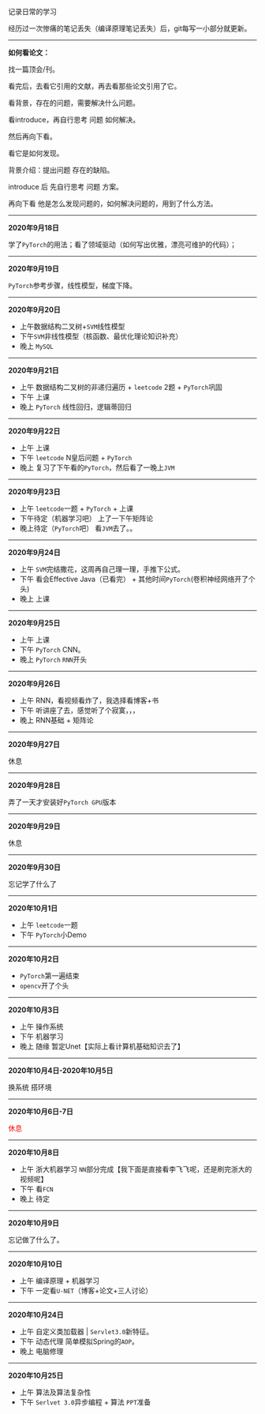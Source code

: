 记录日常的学习

经历过一次惨痛的笔记丢失（编译原理笔记丢失）后，git每写一小部分就更新。

---

**如何看论文：**

找一篇顶会/刊。

看完后，去看它引用的文献，再去看那些论文引用了它。

看背景，存在的问题，需要解决什么问题。

看introduce，再自行思考 问题 如何解决。

然后再向下看。

看它是如何发现。

背景介绍：提出问题 存在的缺陷。

introduce 后 先自行思考 问题 方案。

再向下看 他是怎么发现问题的，如何解决问题的，用到了什么方法。

---

**2020年9月18日**

学了`PyTorch`的用法；看了领域驱动（如何写出优雅，漂亮可维护的代码）；

---

**2020年9月19日**

`PyTorch`参考步骤，线性模型，梯度下降。

---

**2020年9月20日**

- 上午数据结构二叉树+`SVM`线性模型
- 下午`SVM`非线性模型（核函数、最优化理论知识补充）
- 晚上 `MySQL`

---

**2020年9月21日**

- 上午 数据结构二叉树的非递归遍历 + `leetcode` 2题 + `PyTorch`巩固
- 下午 上课
- 晚上 `PyTorch` 线性回归，逻辑蒂回归

---

**2020年9月22日**

- 上午 上课
- 下午 `leetcode` N皇后问题 + `PyTorch`
- 晚上 复习了下午看的`PyTorch`，然后看了一晚上`JVM`

---

**2020年9月23日**

- 上午 `leetcode`一题 + `PyTorch` + 上课
- 下午待定（机器学习吧） 上了一下午矩阵论
- 晚上待定（`PyTorch`吧） 看`JVM`去了。。

----

**2020年9月24日**

- 上午 `SVM`完结撒花，这周再自己理一理，手推下公式。
- 下午 看会Effective Java（已看完） + 其他时间`PyTorch`(卷积神经网络开了个头)
- 晚上 上课

---

**2020年9月25日**

- 上午 上课
- 下午 `PyTorch` CNN。
- 晚上 `PyTorch` `RNN`开头

---

**2020年9月26日**

- 上午 RNN，看视频看炸了，我选择看博客+书
- 下午 听讲座了去，感觉听了个寂寞，，，
- 晚上 RNN基础 + 矩阵论

----

**2020年9月27日**

休息

---

**2020年9月28日**

弄了一天才安装好`PyTorch GPU`版本

----

**2020年9月29日**

休息

---

**2020年9月30日**

忘记学了什么了

---

**2020年10月1日**

- 上午 `leetcode`一题 
- 下午 `PyTorch`小Demo

----

**2020年10月2日**

- `PyTorch`第一遍结束
- `opencv`开了个头

----

**2020年10月3日**

- 上午 操作系统
- 下午 机器学习
- 晚上  随缘 暂定Unet【实际上看计算机基础知识去了】

---

**2020年10月4日-2020年10月5日**

换系统 搭环境

---

**2020年10月6日-7日**

<span style="color:red">休息</span>

----

**2020年10月8日**

- 上午 浙大机器学习 `NN`部分完成【我下面是直接看李飞飞呢，还是刷完浙大的视频呢】
- 下午 看`FCN`
- 晚上 待定

----

**2020年10月9日**

忘记做了什么了。

----

**2020年10月10日**

- 上午 编译原理 + 机器学习
- 下午 一定看`U-NET`（博客+论文+三人讨论）

----

**2020年10月24日**

- 上午 自定义类加载器 | `Servlet3.0`新特征。
- 下午 动态代理 简单模拟Spring的`AOP`。
- 晚上 电脑修理

----

**2020年10月25日**

- 上午 算法及算法复杂性
- 下午 `Serlvet 3.0`异步编程 + 算法 `PPT`准备